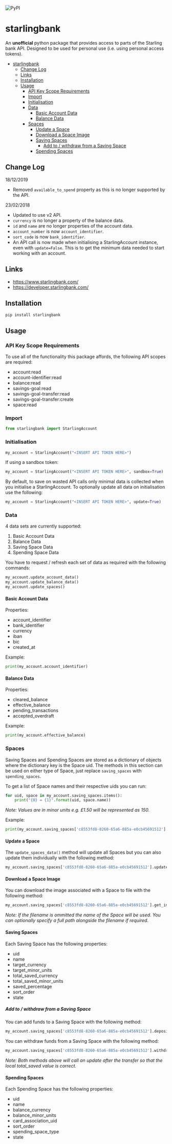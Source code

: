 ![PyPI](https://img.shields.io/pypi/v/starlingbank.svg)

# starlingbank

An **unofficial** python package that provides access to parts of the Starling bank API. Designed to be used for personal use (i.e. using personal access tokens).

- [starlingbank](#starlingbank)
  - [Change Log](#change-log)
  - [Links](#links)
  - [Installation](#installation)
  - [Usage](#usage)
    - [API Key Scope Requirements](#api-key-scope-requirements)
    - [Import](#import)
    - [Initialisation](#initialisation)
    - [Data](#data)
      - [Basic Account Data](#basic-account-data)
      - [Balance Data](#balance-data)
    - [Spaces](#spaces)
      - [Update a Space](#update-a-space)
      - [Download a Space Image](#download-a-space-image)
      - [Saving Spaces](#saving-spaces)
        - [Add to / withdraw from a Saving Space](#add-to--withdraw-from-a-saving-space)
      - [Spending Spaces](#spending-spaces)


## Change Log
18/12/2019
* Removed `available_to_spend` property as this is no longer supported by the API.

23/02/2018
* Updated to use v2 API.
* `currency` is no longer a property of the balance data.
* `id` and `name` are no longer properties of the account data.
* `account_number` is now `account_identifier`.
* `sort_code` is now `bank_identifier`.
* An API call is now made when initialising a StarlingAccount instance, even with `update=False`. This is to get the minimum data needed to start working with an account.

## Links

* https://www.starlingbank.com/
* https://developer.starlingbank.com/

## Installation
```shell
pip install starlingbank
```

## Usage
### API Key Scope Requirements
To use all of the functionality this package affords, the following API scopes are required:

* account:read
* account-identifier:read
* balance:read
* savings-goal:read
* savings-goal-transfer:read
* savings-goal-transfer:create
* space:read

### Import
```python
from starlingbank import StarlingAccount
```

### Initialisation
```python
my_account = StarlingAccount("<INSERT API TOKEN HERE>")
```
If using a sandbox token:
```python
my_account = StarlingAccount("<INSERT API TOKEN HERE>", sandbox=True)
```
By default, to save on wasted API calls only minimal data is collected when you initialise a StarlingAccount. To optionally update all data on initialisation use the following:
```python
my_account = StarlingAccount("<INSERT API TOKEN HERE>", update=True)
```

### Data
4 data sets are currently supported:

1. Basic Account Data
2. Balance Data
3. Saving Space Data
4. Spending Space Data

 You have to request / refresh each set of data as required with the following commands:

```python
my_account.update_account_data()
my_account.update_balance_data()
my_account.update_spaces()
```

#### Basic Account Data
Properties:

* account_identifier
* bank_identifier
* currency
* iban
* bic
* created_at

Example:
```python
print(my_account.account_identifier)
```

#### Balance Data
Properties:

* cleared_balance
* effective_balance
* pending_transactions
* accepted_overdraft

Example:

```python
print(my_account.effective_balance)
```

### Spaces
Saving Spaces and Spending Spaces are stored as a dictionary of objects where the dictionary key is the Space uid. The methods in this section can be used on either type of Space, just replace `saving_spaces` with `spending_spaces`.

To get a list of Space names and their respective uids you can run:
```python
for uid, space in my_account.saving_spaces.items():
    print("{0} = {1}".format(uid, space.name))
```

_Note: Values are in minor units e.g. £1.50 will be represented as 150._

Example:
```python
print(my_account.saving_spaces['c8553fd8-8260-65a6-885a-e0cb45691512'].total_saved_minor_units)
```

#### Update a Space
The `update_spaces_data()` method will update all Spaces but you can also update them individually with the following method:
```python
my_account.saving_spaces['c8553fd8-8260-65a6-885a-e0cb45691512'].update()
```

#### Download a Space Image
You can download the image associated with a Space to file with the following method:
```python
my_account.saving_spaces['c8553fd8-8260-65a6-885a-e0cb45691512'].get_image('<YOUR CHOSEN FILENAME>.png')
```
_Note: If the filename is ommitted the name of the Space will be used. You can optionally specify a full path alongside the filename if required._

#### Saving Spaces
Each Saving Space has the following properties:
* uid
* name
* target_currency
* target_minor_units
* total_saved_currency
* total_saved_minor_units
* saved_percentage
* sort_order
* state

##### Add to / withdraw from a Saving Space
You can add funds to a Saving Space with the following method:
```python
my_account.saving_spaces['c8553fd8-8260-65a6-885a-e0cb45691512'].deposit(1000)
```

You can withdraw funds from a Saving Space with the following method:
```python
my_account.saving_spaces['c8553fd8-8260-65a6-885a-e0cb45691512'].withdraw(1000)
```

_Note: Both methods above will call an update after the transfer so that the local total_saved value is correct._

#### Spending Spaces
Each Spending Space has the following properties:
* uid
* name
* balance_currency
* balance_minor_units
* card_association_uid
* sort_order
* spending_space_type
* state
